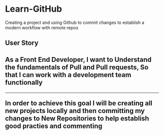 # Learn-GitHub
 Creating a project and using Github to commit changes to establish a modern workflow with remote repos

<h2>User Story<h2>

As a Front End Developer,
I want to Understand the fundamentals of Pull and Pull requests,
So that I can work with a development team functionally 

<hr>

In order to achieve this goal
I will be creating all new projects locally 
and then committing my changes to New Repositories 
to help establish good practies and commenting 